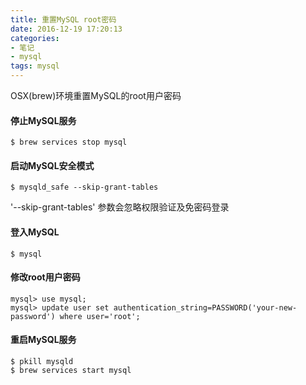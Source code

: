 ```yaml
---
title: 重置MySQL root密码
date: 2016-12-19 17:20:13
categories:
- 笔记
- mysql
tags: mysql
---
```


OSX(brew)环境重置MySQL的root用户密码   

#### 停止MySQL服务
`$ brew services stop mysql`

#### 启动MySQL安全模式
`$ mysqld_safe --skip-grant-tables`  

'--skip-grant-tables' 参数会忽略权限验证及免密码登录

#### 登入MySQL
`$ mysql`

#### 修改root用户密码
`mysql> use mysql;`  
`mysql> update user set authentication_string=PASSWORD('your-new-password') where user='root';`

#### 重启MySQL服务
`$ pkill mysqld`    
`$ brew services start mysql`
